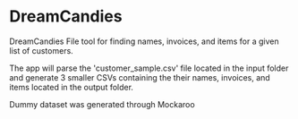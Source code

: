 # DreamCandies
DreamCandies File tool for finding names, invoices, and items for a given list of customers.

The app will parse the 'customer_sample.csv' file located in the input folder and generate 3 smaller CSVs containing the their names, invoices, and items located in the output folder.

Dummy dataset was generated through Mockaroo
